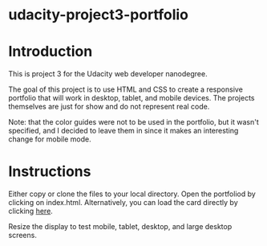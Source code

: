 # udacity-project3-portfolio

# Introduction
This is project 3 for the Udacity web developer nanodegree.

The goal of this project is to use HTML and CSS to create a responsive portfolio that will work in desktop, tablet, and mobile devices. The projects themselves are just for show and do not represent real code.

Note: that the color guides were not to be used in the portfolio, but it wasn't specified, and I decided to leave them in since it makes an interesting change for mobile mode.

# Instructions

Either copy or clone the files to your local directory. Open the portfoliod by clicking on index.html.
Alternatively, you can load the card directly by clicking [here](https://velcromagnon.github.io/udacity-project3-portfolio/).

Resize the display to test mobile, tablet, desktop, and large desktop screens.